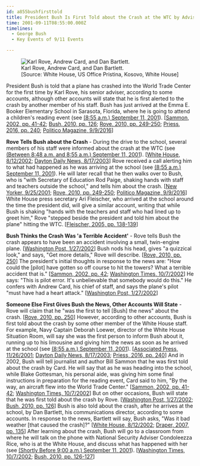```yaml
---
id: a855bushfirsttold
title: President Bush Is First Told about the Crash at the WTC by Adviser Rove, according to Some Accounts
time: 2001-09-11T08:55:00.000Z
timelines:
  - George Bush
  - Key Events of 9/11 Events

---
```


<figure class="image">
  <img alt="Karl Rove, Andrew Card, and Dan Bartlett." src="https://i2.wp.com/cdn.historycommons.org/images/events/284_rove_card_bartlett.jpg" />
  <figcaption>Karl Rove, Andrew Card, and Dan Bartlett.<br>[Source: White House, US Office Pristina, Kosovo, White House]</figcaption>
</figure>

President Bush is told that a plane has crashed into the World Trade Center for the first time by Karl Rove, his senior adviser, according to some accounts, although other accounts will state that he is first alerted to the crash by another member of his staff. Bush has just arrived at the Emma E. Booker Elementary School in Sarasota, Florida, where he is going to attend a children's reading event (see [(8:55 a.m.) September 11, 2001](#a855busharrives)). [[Sammon, 2002, pp. 41-42][1]; [Bush, 2010, pp. 126][2]; [Rove, 2010, pp. 249-250][3]; [Priess, 2016, pp. 240][4]; [Politico Magazine, 9/9/2016][5]]

**Rove Tells Bush about the Crash** - During the drive to the school, several members of his staff were informed about the crash at the WTC (see [(Between 8:48 a.m. and 8:55 a.m.) September 11, 2001](#a846motorcadetold)). [[White House, 8/12/2002][6]; [Dayton Daily News, 8/17/2003][7]] Rove received a call alerting him to what had happened as he was arriving at the school (see [(8:55 a.m.) September 11, 2001](#a855ralstoncallsrove)). He will later recall that he then walks over to Bush, who is "with Secretary of Education Rod Paige, shaking hands with staff and teachers outside the school," and tells him about the crash. [[New Yorker, 9/25/2001][8]; [Rove, 2010, pp. 249-250][3]; [Politico Magazine, 9/9/2016][5]] White House press secretary Ari Fleischer, who arrived at the school around the time the president did, will give a similar account, writing that while Bush is shaking "hands with the teachers and staff who had lined up to greet him," Rove "stepped beside the president and told him about the plane" hitting the WTC. [[Fleischer, 2005, pp. 138-139][9]]

**Bush Thinks the Crash Was 'a Terrible Accident'** - Rove tells Bush the crash appears to have been an accident involving a small, twin-engine plane. [[Washington Post, 1/27/2002][10]] Bush nods his head, gives "a quizzical look," and says, "Get more details," Rove will describe. [[Rove, 2010, pp. 250][3]] The president's initial thoughts in response to the news are: "How could the [pilot] have gotten so off course to hit the towers? What a terrible accident that is." [[Sammon, 2002, pp. 42][1]; [Washington Times, 10/7/2002][11]] He says: "This is pilot error. It's unbelievable that somebody would do this." He confers with Andrew Card, his chief of staff, and says the plane's pilot "must have had a heart attack." [[Washington Post, 1/27/2002][10]]

**Someone Else First Gives Bush the News, Other Accounts Will State** - Rove will claim that he "was the first to tell [Bush] the news" about the crash. [[Rove, 2010, pp. 250][3]] However, according to other accounts, Bush is first told about the crash by some other member of the White House staff. For example, Navy Captain Deborah Loewer, director of the White House Situation Room, will say she was the first person to inform Bush about it, running up to his limousine and giving him the news as soon as he arrived at the school (see [(8:55 a.m.) September 11, 2001](#a855loewer)). [[Associated Press, 11/26/2001][12]; [Dayton Daily News, 8/17/2003][7]; [Priess, 2016, pp. 240][4]] And in 2002, Bush will tell journalist and author Bill Sammon that he was first told about the crash by Card. He will say that as he was heading into the school, while Blake Gottesman, his personal aide, was giving him some final instructions in preparation for the reading event, Card said to him, "By the way, an aircraft flew into the World Trade Center." [[Sammon, 2002, pp. 41-42][1]; [Washington Times, 10/7/2002][11]] But on other occasions, Bush will state that he was first told about the crash by Rove. [[Washington Post, 1/27/2002][10]; [Bush, 2010, pp. 126][2]] Bush is also told about the crash, after he arrives at the school, by Dan Bartlett, his communications director, according to some accounts. In response to the news, Bartlett will say, Bush asks, "Was it bad weather [that caused the crash]?" [[White House, 8/12/2002][6]; [Draper, 2007, pp. 135][13]] After learning about the crash, Bush will go to a classroom from where he will talk on the phone with National Security Adviser Condoleezza Rice, who is at the White House, and discuss what has happened with her (see [(Shortly Before 9:00 a.m.) September 11, 2001](#a900riceinforms)). [[Washington Times, 10/7/2002][11]; [Bush, 2010, pp. 126-127][2]]

[1]: https://www.amazon.com/Fighting-Back-Terrorism-Inside-White/dp/0895261499
[2]: https://www.amazon.com/Decision-Points-George-W-Bush/dp/0307590615
[3]: https://www.amazon.com/Courage-Consequence-Life-Conservative-Fight/dp/1439191050
[4]: https://www.amazon.com/Presidents-Book-Secrets-Intelligence-Briefings/dp/1610395956
[5]: https://www.politico.com/magazine/story/2016/09/were-the-only-plane-in-the-sky-214230
[6]: https://www.scribd.com/document/16063511/T3-B1-EOP-Press-Interviews-of-Staff-Fdr-Internal-Transcript-8-12-02-Rosenberg-Interview-of-Bartlett-951
[7]: https://nl.newsbank.com/nl-search/we/Archives?p_action=doc&p_docid=0FD0C85E5CD5B6B0&p_docnum=1
[8]: https://web.archive.org/web/20020812053157/http://www.newyorker.com/fact/content/?011001fa_FACT1
[9]: https://www.amazon.com/Taking-Heat-President-Press-Years/dp/0060747625
[10]: http://www.washingtonpost.com/wp-dyn/content/article/2006/07/18/AR2006071801175.html
[11]: https://web.archive.org/web/20021007213015/http://www.washtimes.com/national/20021007-85016651.htm
[12]: https://web.archive.org/web/20030208054750/http://www.directsourceradio.com/links/1126200112ON.html
[13]: https://www.amazon.com/Dead-Certain-Presidency-George-Bush/dp/B0013TMMRQ
